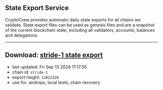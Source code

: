 ## State Export Service
CryptoCrew provides automatic daily state exports for all chains we validate. State export files can be used as genesis files and are a snapshot of the current blockchain state, including all validators, accounts, balances and delegations.

---
**Download: [stride-1 state export](https://dl-eu2.ccvalidators.com/SERVICE/stride/stride-1_export_11022328.json)**
---

- last updated: Fri Sep 13 2024 11:17:55
- chain id: `stride-1`
- export height: `11022328`
- use for: airdrops, local tests, chain recovery
